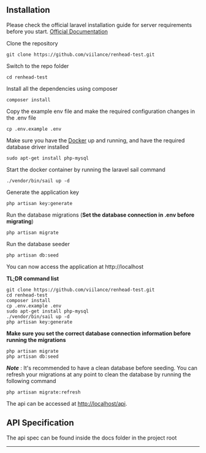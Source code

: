 ## Installation

Please check the official laravel installation guide for server requirements before you start. [Official Documentation](https://laravel.com/docs/5.4/installation#installation)

Clone the repository 

    git clone https://github.com/viilance/renhead-test.git

Switch to the repo folder

    cd renhead-test

Install all the dependencies using composer

    composer install

Copy the example env file and make the required configuration changes in the .env file

    cp .env.example .env

Make sure you have the [Docker](https://www.docker.com) up and running, and have the required database driver installed

    sudo apt-get install php-mysql

Start the docker container by running the laravel sail command

    ./vendor/bin/sail up -d

Generate the application key

    php artisan key:generate

Run the database migrations (**Set the database connection in .env before migrating**)

    php artisan migrate

Run the database seeder

    php artisan db:seed

You can now access the application at http://localhost

**TL;DR command list**

    git clone https://github.com/viilance/renhead-test.git
    cd renhead-test
    composer install
    cp .env.example .env
    sudo apt-get install php-mysql
    ./vendor/bin/sail up -d
    php artisan key:generate

**Make sure you set the correct database connection information before running the migrations**

    php artisan migrate
    php artisan db:seed

***Note*** : It's recommended to have a clean database before seeding. You can refresh your migrations at any point to clean the database by running the following command

    php artisan migrate:refresh

The api can be accessed at [http://localhost/api](http://localhost/api).

## API Specification

The api spec can be found inside the docs folder in the project root

----------
